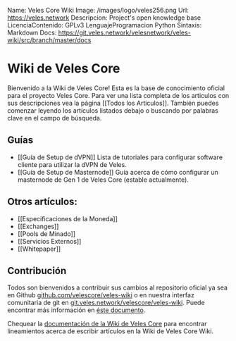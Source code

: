 Name:                 Veles Core Wiki
Image:                /images/logo/veles256.png
Url:                  https://veles.network
Descripcion:          Project's open knowledge base  
LicenciaContenido:    GPLv3
LenguajeProgramacion  Python
Sintaxis:             Markdown
Docs:                 https://git.veles.network/velesnetwork/veles-wiki/src/branch/master/docs

# Wiki de Veles Core
Bienvenido a la Wiki de Veles Core! Esta es la base de conocimiento oficial para el proyecto Veles Core.
Para ver una lista completa de los articulos con sus descripciones vea la página [[Todos los Articulos]]. 
También puedes comenzar leyendo los artículos listados debajo o buscando por palabras clave en el campo de búsqueda.

## Guías
- [[Guía de Setup de dVPN]]		Lista de tutoriales para configurar software cliente para utilizar la dVPN de Veles. 
- [[Guía de Setup de Masternode]] Guía acerca de cómo configurar un masternode de Gen 1 de Veles Core (estable actualmente).

## Otros artículos:  
- [[Especificaciones de la Moneda]]
- [[Exchanges]]
- [[Pools de Minado]]
- [[Servicios Externos]]
- [[Whitepaper]]

## Contribución
Todos son bienvenidos a contribuir sus cambios al repositorio oficial ya sea en Github [github.com/velescore/veles-wiki](https://github.com/velescore/veles-wiki)
o en nuestra interfaz comunitaria de git en 
[git.veles.network/velescore/veles-wiki](https://git.veles.network/velescore/veles-wiki).
Puede encontrar más información en
[éste documento](https://github.com/velescore/veles-wiki/blob/master/docs/CONTRIBUTING.md).

Chequear la [documentación de la Wiki de Veles Core](https://github.com/velescore/veles-wiki/tree/master/docs) 
para encontrar lineamientos acerca de escribir artículos en la Wiki de Veles Core Wiki.
